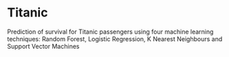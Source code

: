 # Titanic
Prediction of survival for Titanic passengers using four machine learning techniques: Random Forest, Logistic Regression, K Nearest Neighbours and Support Vector Machines

